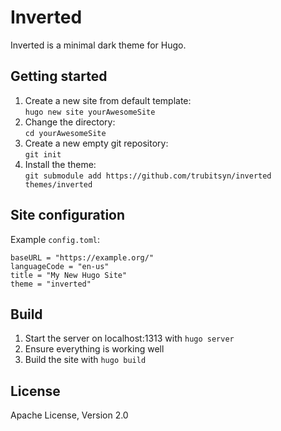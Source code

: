 # Inverted
Inverted is a minimal dark theme for Hugo.

## Getting started
1. Create a new site from default template:  
`hugo new site yourAwesomeSite`
2. Change the directory:  
`cd yourAwesomeSite`
3. Create a new empty git repository:  
`git init`
4. Install the theme:  
`git submodule add https://github.com/trubitsyn/inverted themes/inverted`

## Site configuration
Example `config.toml`:

```
baseURL = "https://example.org/"
languageCode = "en-us"
title = "My New Hugo Site"
theme = "inverted"
```

## Build
1. Start the server on localhost:1313 
with `hugo server`
2. Ensure everything is working well  
3. Build the site with `hugo build`

## License
Apache License, Version 2.0
